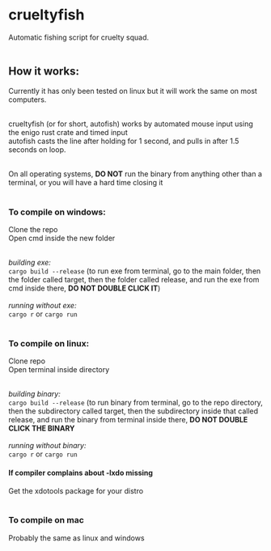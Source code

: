 # crueltyfish
Automatic fishing script for cruelty squad.
<br><br>

## How it works:
Currently it has only been tested on linux but it will work the same on most computers.
<br><br>

crueltyfish (or for short, autofish) works by automated mouse input using the enigo rust crate and timed input <br>
autofish casts the line after holding for 1 second, and pulls in after 1.5 seconds on loop.
<br><br>

On all operating systems, **DO NOT** run the binary from anything other than a terminal, or you will have a hard time closing it
<br><br>

### To compile on windows:
Clone the repo <br>
Open cmd inside the new folder
<br><br>

*building exe:*
<br>
`cargo build --release` (to run exe from terminal, go to the main folder, then the folder called target, then the folder called release, and run the exe from cmd inside there, **DO NOT DOUBLE CLICK IT**)
<br>
<br>
*running without exe:*
<br>
`cargo r` or `cargo run`
<br><br>

### To compile on linux:
Clone repo <br>
Open terminal inside directory
<br><br>

*building binary:*
<br>
`cargo build --release` (to run binary from terminal, go to the repo directory, then the subdirectory called target, then the subdirectory inside that called release, and run the binary from terminal inside there, **DO NOT DOUBLE CLICK THE BINARY**
<br>
<br>
*running without binary:*
<br>
`cargo r` or `cargo run` <br>
#### If compiler complains about -lxdo missing
Get the xdotools package for your distro
<br><br>

### To compile on mac
Probably the same as linux and windows
